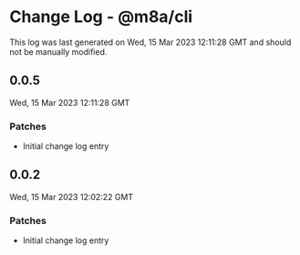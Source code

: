 # Change Log - @m8a/cli

This log was last generated on Wed, 15 Mar 2023 12:11:28 GMT and should not be manually modified.

## 0.0.5
Wed, 15 Mar 2023 12:11:28 GMT

### Patches

- Initial change log entry

## 0.0.2
Wed, 15 Mar 2023 12:02:22 GMT

### Patches

- Initial change log entry

